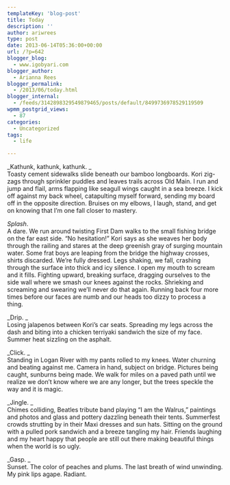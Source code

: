 ```yaml
---
templateKey: 'blog-post'
title: Today
description: ''
author: ariwrees
type: post
date: 2013-06-14T05:36:00+00:00
url: /?p=642
blogger_blog:
  - www.igobyari.com
blogger_author:
  - Arianna Rees
blogger_permalink:
  - /2013/06/today.html
blogger_internal:
  - /feeds/3142898329549879465/posts/default/8499736978529119509
wpmm_postgrid_views:
  - 87
categories:
  - Uncategorized
tags:
  - life

---
```

_Kathunk, kathunk, kathunk. _  
Toasty cement sidewalks slide beneath our bamboo longboards. Kori zig-zags through sprinkler puddles and leaves trails across Old Main. I run and jump and flail, arms flapping like seagull wings caught in a sea breeze. I kick off against my back wheel, catapulting myself forward, sending my board off in the opposite direction. Bruises on my elbows, I laugh, stand, and get on knowing that I’m one fall closer to mastery.

_Splash_.  
A dare. We run around twisting First Dam walks to the small fishing bridge on the far east side. “No hesitation!” Kori says as she weaves her body through the railing and stares at the deep greenish gray of surging mountain water. Some frat boys are leaping from the bridge the highway crosses, shirts discarded. We’re fully dressed. Legs shaking, we fall, crashing through the surface into thick and icy silence. I open my mouth to scream and it fills. Fighting upward, breaking surface, dragging ourselves to the side wall where we smash our knees against the rocks. Shrieking and screaming and swearing we’ll never do that again. Running back four more times before our faces are numb and our heads too dizzy to process a thing.

_Drip. _  
Losing jalapenos between Kori’s car seats. Spreading my legs across the dash and biting into a chicken terriyaki sandwich the size of my face. Summer heat sizzling on the asphalt.

_Click. _  
Standing in Logan River with my pants rolled to my knees. Water churning and beating against me. Camera in hand, subject on bridge. Pictures being caught, sunburns being made. We walk for miles on a paved path until we realize we don’t know where we are any longer, but the trees speckle the way and it is magic.

_Jingle. _  
Chimes colliding, Beatles tribute band playing “I am the Walrus,” paintings and photos and glass and pottery dazzling beneath their tents. Summerfest crowds strutting by in their Maxi dresses and sun hats. Sitting on the ground with a pulled pork sandwich and a breeze tangling my hair. Friends laughing and my heart happy that people are still out there making beautiful things when the world is so ugly.

_Gasp. _  
Sunset. The color of peaches and plums. The last breath of wind unwinding. My pink lips agape. Radiant.